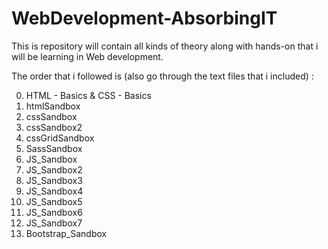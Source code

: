 # WebDevelopment-AbsorbingIT

This is repository will contain all kinds of theory along with hands-on that i will be learning in Web development.

The order that i followed is (also go through the text files that i included) :

0.  HTML - Basics & CSS - Basics
1.  htmlSandbox
1.  cssSandbox
1.  cssSandbox2
1.  cssGridSandbox
1.  SassSandbox
1.  JS_Sandbox
1.  JS_Sandbox2
1.  JS_Sandbox3
1.  JS_Sandbox4
1.  JS_Sandbox5
1.  JS_Sandbox6
1.  JS_Sandbox7
1.  Bootstrap_Sandbox
